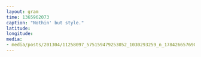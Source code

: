 ```yaml
---
layout: gram
time: 1365962073
caption: "Nothin' but style."
latitude: 
longitude: 
media:
- media/posts/201304/11258097_575159479253052_1030293259_n_17842665769000351.jpg
---
```

